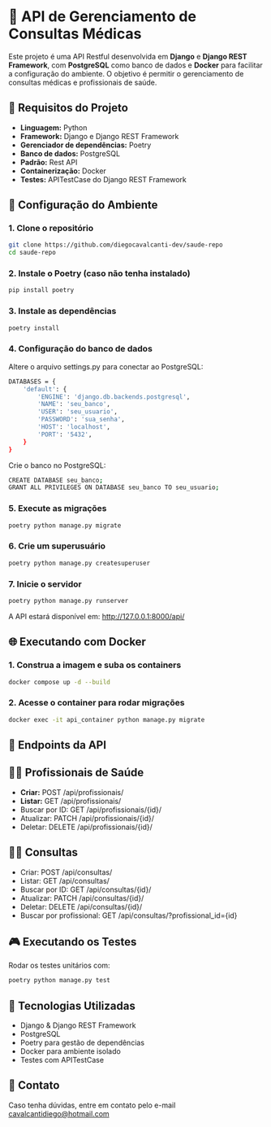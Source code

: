 # 🚀 API de Gerenciamento de Consultas Médicas

Este projeto é uma API Restful desenvolvida em **Django** e **Django REST Framework**, com **PostgreSQL** como banco de dados e **Docker** para facilitar a configuração do ambiente. O objetivo é permitir o gerenciamento de consultas médicas e profissionais de saúde.

## 📄 **Requisitos do Projeto**

- **Linguagem:** Python  
- **Framework:** Django e Django REST Framework  
- **Gerenciador de dependências:** Poetry  
- **Banco de dados:** PostgreSQL  
- **Padrão:** Rest API  
- **Containerização:** Docker  
- **Testes:** APITestCase do Django REST Framework  

## 🏢 **Configuração do Ambiente**

### 1. **Clone o repositório**
```bash
git clone https://github.com/diegocavalcanti-dev/saude-repo
cd saude-repo
```
### 2. Instale o Poetry (caso não tenha instalado)
```bash
pip install poetry
```
### 3. Instale as dependências
```bash
poetry install
```
### 4. Configuração do banco de dados
Altere o arquivo settings.py para conectar ao PostgreSQL:
```bash
DATABASES = {
    'default': {
        'ENGINE': 'django.db.backends.postgresql',
        'NAME': 'seu_banco',
        'USER': 'seu_usuario',
        'PASSWORD': 'sua_senha',
        'HOST': 'localhost',
        'PORT': '5432',
    }
}
```
Crie o banco no PostgreSQL:
```bash
CREATE DATABASE seu_banco;
GRANT ALL PRIVILEGES ON DATABASE seu_banco TO seu_usuario;
```
### 5. Execute as migrações
```bash
poetry python manage.py migrate
```
### 6. Crie um superusuário
```bash
poetry python manage.py createsuperuser
````
### 7. Inicie o servidor
```bash
poetry python manage.py runserver
```
A API estará disponível em: http://127.0.0.1:8000/api/

## 🌐 Executando com Docker

### 1. Construa a imagem e suba os containers
```bash
docker compose up -d --build
```
### 2. Acesse o container para rodar migrações
```bash
docker exec -it api_container python manage.py migrate
```

## 🎲 Endpoints da API

## 👩‍🏥 Profissionais de Saúde
- **Criar:** POST /api/profissionais/
- **Listar:** GET /api/profissionais/
- Buscar por ID: GET /api/profissionais/{id}/
- Atualizar: PATCH /api/profissionais/{id}/
- Deletar: DELETE /api/profissionais/{id}/

## 👨‍⚕️ Consultas
- Criar: POST /api/consultas/
- Listar: GET /api/consultas/
- Buscar por ID: GET /api/consultas/{id}/
- Atualizar: PATCH /api/consultas/{id}/
- Deletar: DELETE /api/consultas/{id}/
- Buscar por profissional: GET /api/consultas/?profissional_id={id}

## 🎮 Executando os Testes

Rodar os testes unitários com:
```bash
poetry python manage.py test
```

## 📝 Tecnologias Utilizadas
- Django & Django REST Framework
- PostgreSQL
- Poetry para gestão de dependências
- Docker para ambiente isolado
- Testes com APITestCase

## 📢 Contato

Caso tenha dúvidas, entre em contato pelo e-mail cavalcantidiego@hotmail.com

